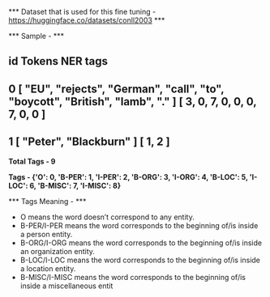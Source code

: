 *** Dataset that is used for this fine tuning - https://huggingface.co/datasets/conll2003 ***

*** Sample - ***

id                                     Tokens                                                                           NER tags
-------------------------------------------------------------------------------------------------------------------------------------------------
0	               [ "EU", "rejects", "German", "call", "to", "boycott", "British", "lamb", "." ]	             [ 3, 0, 7, 0, 0, 0, 7, 0, 0 ]
-------------------------------------------------------------------------------------------------------------------------------------------------
1	                           [ "Peter", "Blackburn" ]		                                                                   [ 1, 2 ]
-------------------------------------------------------------------------------------------------------------------------------------------------

**Total Tags - 9**

**Tags - {'O': 0, 'B-PER': 1, 'I-PER': 2, 'B-ORG': 3, 'I-ORG': 4, 'B-LOC': 5, 'I-LOC': 6, 'B-MISC': 7, 'I-MISC': 8}**


*** Tags Meaning - ***

- O means the word doesn’t correspond to any entity.
- B-PER/I-PER means the word corresponds to the beginning of/is inside a person entity.
- B-ORG/I-ORG means the word corresponds to the beginning of/is inside an organization entity.
- B-LOC/I-LOC means the word corresponds to the beginning of/is inside a location entity.
- B-MISC/I-MISC means the word corresponds to the beginning of/is inside a miscellaneous entit
